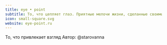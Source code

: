 ```yaml
---
title: eye • point
subtitle: То, что цепляет глаз. Приятные мелочи жизни, сделанные своими руками.
icon: small-square.svg
website: eye-point.ru
---
```

То, что привлекает взгляд
Автор: @starovanna
